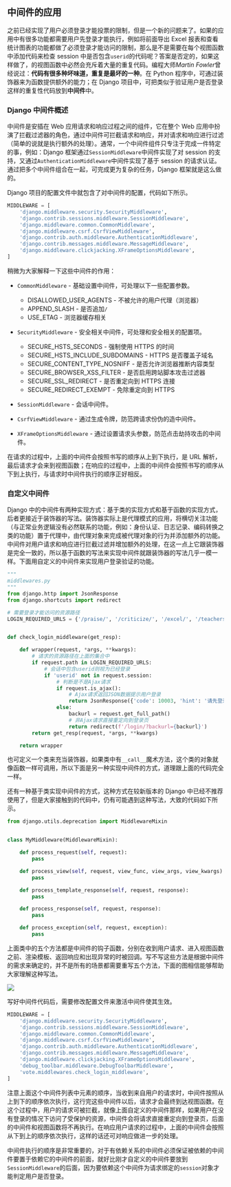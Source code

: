 ## 中间件的应用

之前已经实现了用户必须登录才能投票的限制，但是一个新的问题来了。如果的应用中有很多功能都需要用户先登录才能执行，例如将前面导出 Excel 报表和查看统计图表的功能都做了必须登录才能访问的限制，那么是不是需要在每个视图函数中添加代码来检查 session 中是否包含`userid`的代码呢？答案是否定的，如果这样做了，的视图函数中必然会充斥着大量的重复代码。编程大师*Martin Fowler*曾经说过：**代码有很多种坏味道，重复是最坏的一种**。在 Python 程序中，可通过装饰器来为函数提供额外的能力；在 Django 项目中，可把类似于验证用户是否登录这样的重复性代码放到**中间件**中。

### Django 中间件概述

中间件是安插在 Web 应用请求和响应过程之间的组件，它在整个 Web 应用中扮演了拦截过滤器的角色，通过中间件可拦截请求和响应，并对请求和响应进行过滤（简单的说就是执行额外的处理）。通常，一个中间件组件只专注于完成一件特定的事，例如：Django 框架通过`SessionMiddleware`中间件实现了对 session 的支持，又通过`AuthenticationMiddleware`中间件实现了基于 session 的请求认证。通过把多个中间件组合在一起，可完成更为复杂的任务，Django 框架就是这么做的。

Django 项目的配置文件中就包含了对中间件的配置，代码如下所示。

```py
MIDDLEWARE = [
    'django.middleware.security.SecurityMiddleware',
    'django.contrib.sessions.middleware.SessionMiddleware',
    'django.middleware.common.CommonMiddleware',
    'django.middleware.csrf.CsrfViewMiddleware',
    'django.contrib.auth.middleware.AuthenticationMiddleware',
    'django.contrib.messages.middleware.MessageMiddleware',
    'django.middleware.clickjacking.XFrameOptionsMiddleware',
]
```

稍微为大家解释一下这些中间件的作用：

- `CommonMiddleware` - 基础设置中间件，可处理以下一些配置参数。

  - DISALLOWED_USER_AGENTS - 不被允许的用户代理（浏览器）
  - APPEND_SLASH - 是否追加`/`
  - USE_ETAG - 浏览器缓存相关

- `SecurityMiddleware` - 安全相关中间件，可处理和安全相关的配置项。

  - SECURE_HSTS_SECONDS - 强制使用 HTTPS 的时间
  - SECURE_HSTS_INCLUDE_SUBDOMAINS - HTTPS 是否覆盖子域名
  - SECURE_CONTENT_TYPE_NOSNIFF - 是否允许浏览器推断内容类型
  - SECURE_BROWSER_XSS_FILTER - 是否启用跨站脚本攻击过滤器
  - SECURE_SSL_REDIRECT - 是否重定向到 HTTPS 连接
  - SECURE_REDIRECT_EXEMPT - 免除重定向到 HTTPS

- `SessionMiddleware` - 会话中间件。

- `CsrfViewMiddleware` - 通过生成令牌，防范跨请求份伪的造中间件。

- `XFrameOptionsMiddleware` - 通过设置请求头参数，防范点击劫持攻击的中间件。

在请求的过程中，上面的中间件会按照书写的顺序从上到下执行，是 URL 解析，最后请求才会来到视图函数；在响应的过程中，上面的中间件会按照书写的顺序从下到上执行，与请求时中间件执行的顺序正好相反。

### 自定义中间件

Django 中的中间件有两种实现方式：基于类的实现方式和基于函数的实现方式，后者更接近于装饰器的写法。装饰器实际上是代理模式的应用，将横切关注功能（与正常业务逻辑没有必然联系的功能，例如：身份认证、日志记录、编码转换之类的功能）置于代理中，由代理对象来完成被代理对象的行为并添加额外的功能。中间件对用户请求和响应进行拦截过滤并增加额外的处理，在这一点上它跟装饰器是完全一致的，所以基于函数的写法来实现中间件就跟装饰器的写法几乎一模一样。下面用自定义的中间件来实现用户登录验证的功能。

```py
"""
middlewares.py
"""
from django.http import JsonResponse
from django.shortcuts import redirect

# 需要登录才能访问的资源路径
LOGIN_REQUIRED_URLS = {'/praise/', '/criticize/', '/excel/', '/teachers_data/'}


def check_login_middleware(get_resp):

    def wrapper(request, *args, **kwargs):
        # 请求的资源路径在上面的集合中
        if request.path in LOGIN_REQUIRED_URLS:
            # 会话中包含userid则视为已经登录
            if 'userid' not in request.session:
                # 判断是不是Ajax请求
                if request.is_ajax():
                    # Ajax请求返回JSON数据提示用户登录
                    return JsonResponse({'code': 10003, 'hint': '请先登录'})
                else:
                    backurl = request.get_full_path()
                    # 非Ajax请求直接重定向到登录页
                    return redirect(f'/login/?backurl={backurl}')
        return get_resp(request, *args, **kwargs)

    return wrapper
```

也可定义一个类来充当装饰器，如果类中有`__call__`魔术方法，这个类的对象就像函数一样可调用，所以下面是另一种实现中间件的方式，道理跟上面的代码完全一样。

还有一种基于类实现中间件的方式，这种方式在较新版本的 Django 中已经不推荐使用了，但是大家接触到的代码中，仍有可能遇到这种写法，大致的代码如下所示。

```py
from django.utils.deprecation import MiddlewareMixin


class MyMiddleware(MiddlewareMixin):

    def process_request(self, request):
        pass

    def process_view(self, request, view_func, view_args, view_kwargs):
        pass

    def process_template_response(self, request, response):
        pass

    def process_response(self, request, response):
        pass

    def process_exception(self, request, exception):
        pass
```

上面类中的五个方法都是中间件的钩子函数，分别在收到用户请求、进入视图函数之前、渲染模板、返回响应和出现异常的时被回调。写不写这些方法是根据中间件的需求来确定的，并不是所有的场景都需要重写五个方法，下面的图相信能够帮助大家理解这种写法。

![](res/django-middleware.png)

写好中间件代码后，需要修改配置文件来激活中间件使其生效。

```py
MIDDLEWARE = [
    'django.middleware.security.SecurityMiddleware',
    'django.contrib.sessions.middleware.SessionMiddleware',
    'django.middleware.common.CommonMiddleware',
    'django.middleware.csrf.CsrfViewMiddleware',
    'django.contrib.auth.middleware.AuthenticationMiddleware',
    'django.contrib.messages.middleware.MessageMiddleware',
    'django.middleware.clickjacking.XFrameOptionsMiddleware',
    'debug_toolbar.middleware.DebugToolbarMiddleware',
    'vote.middlewares.check_login_middleware',
]
```

注意上面这个中间件列表中元素的顺序，当收到来自用户的请求时，中间件按照从上到下的顺序依次执行，这行完这些中间件以后，请求才会最终到达视图函数。在这个过程中，用户的请求可被拦截，就像上面自定义的中间件那样，如果用户在没有登录的情况下访问了受保护的资源，中间件会将请求直接重定向到登录页，后面的中间件和视图函数将不再执行。在响应用户请求的过程中，上面的中间件会按照从下到上的顺序依次执行，这样的话还可对响应做进一步的处理。

中间件执行的顺序是非常重要的，对于有依赖关系的中间件必须保证被依赖的中间件要置于依赖它的中间件的前面，就好比刚才自定义的中间件要放到`SessionMiddleware`的后面，因为要依赖这个中间件为请求绑定的`session`对象才能判定用户是否登录。
